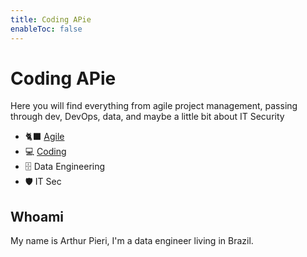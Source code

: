 ```yaml
---
title: Coding APie
enableToc: false
---
```


# Coding APie

Here you will find everything from agile project management, passing through dev, DevOps, data, and maybe a little bit about IT Security

- 🐈‍⬛ [Agile](https://pieri.io/tags/agile/)
- 💻 [Coding](https://pieri.io/tags/data-engineering/)
- 🗄️ Data Engineering
- 🛡️ IT Sec

## Whoami

My name is Arthur Pieri, I'm a data engineer living in Brazil.
